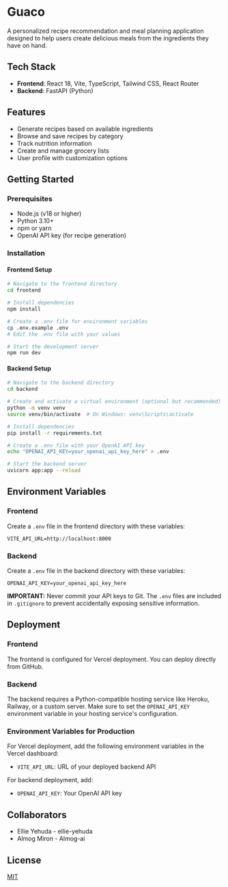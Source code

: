 # Guaco

A personalized recipe recommendation and meal planning application designed to help users create delicious meals from the ingredients they have on hand.

## Tech Stack

- **Frontend**: React 18, Vite, TypeScript, Tailwind CSS, React Router
- **Backend**: FastAPI (Python)

## Features

- Generate recipes based on available ingredients
- Browse and save recipes by category
- Track nutrition information
- Create and manage grocery lists
- User profile with customization options

## Getting Started

### Prerequisites

- Node.js (v18 or higher)
- Python 3.10+
- npm or yarn
- OpenAI API key (for recipe generation)

### Installation

#### Frontend Setup

```bash
# Navigate to the frontend directory
cd frontend

# Install dependencies
npm install

# Create a .env file for environment variables
cp .env.example .env
# Edit the .env file with your values

# Start the development server
npm run dev
```

#### Backend Setup

```bash
# Navigate to the backend directory
cd backend

# Create and activate a virtual environment (optional but recommended)
python -m venv venv
source venv/bin/activate  # On Windows: venv\Scripts\activate

# Install dependencies
pip install -r requirements.txt

# Create a .env file with your OpenAI API key
echo "OPENAI_API_KEY=your_openai_api_key_here" > .env

# Start the backend server
uvicorn app:app --reload
```

## Environment Variables

### Frontend

Create a `.env` file in the frontend directory with these variables:

```
VITE_API_URL=http://localhost:8000
```

### Backend

Create a `.env` file in the backend directory with these variables:

```
OPENAI_API_KEY=your_openai_api_key_here
```

**IMPORTANT:** Never commit your API keys to Git. The `.env` files are included in `.gitignore` to prevent accidentally exposing sensitive information.

## Deployment

### Frontend

The frontend is configured for Vercel deployment. You can deploy directly from GitHub.

### Backend

The backend requires a Python-compatible hosting service like Heroku, Railway, or a custom server. Make sure to set the `OPENAI_API_KEY` environment variable in your hosting service's configuration.

### Environment Variables for Production

For Vercel deployment, add the following environment variables in the Vercel dashboard:
- `VITE_API_URL`: URL of your deployed backend API

For backend deployment, add:
- `OPENAI_API_KEY`: Your OpenAI API key

## Collaborators
- Ellie Yehuda - ellie-yehuda
- Almog Miron - Almog-ai
  
## License

[MIT](LICENSE) 
